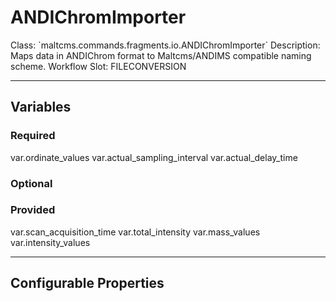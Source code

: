 <h1>ANDIChromImporter</h1>
Class: `maltcms.commands.fragments.io.ANDIChromImporter`
Description: Maps data in ANDIChrom format to Maltcms/ANDIMS compatible naming scheme.
Workflow Slot: FILECONVERSION

---

<h2>Variables</h2>
<h3>Required</h3>
	var.ordinate_values
	var.actual_sampling_interval
	var.actual_delay_time

<h3>Optional</h3>

<h3>Provided</h3>
	var.scan_acquisition_time
	var.total_intensity
	var.mass_values
	var.intensity_values


---

<h2>Configurable Properties</h2>

